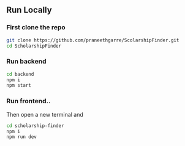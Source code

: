 ## Run Locally
### First clone the repo
```bash
git clone https://github.com/praneethgarre/ScolarshipFinder.git
cd ScholarshipFinder
```

### Run backend
```bash
cd backend
npm i 
npm start
```
### Run frontend..
Then open a new terminal and
```bash
cd scholarship-finder
npm i
npm run dev
````
